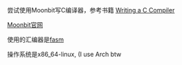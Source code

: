 尝试使用Moonbit写C编译器，参考书籍 [Writing a C Compiler](https://nostarch.com/writing-c-compiler)

[Moonbit官网](https://www.moonbitlang.com/)

使用的汇编器是[fasm](https://flatassembler.net/)

操作系统是x86_64-linux, (I use Arch btw
